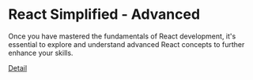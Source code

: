 # React Simplified - Advanced

Once you have mastered the fundamentals of React development, it's essential to explore and understand advanced React concepts to further enhance your skills. 

[Detail](https://eduitfree.com/courses/react-simplified-advanced)